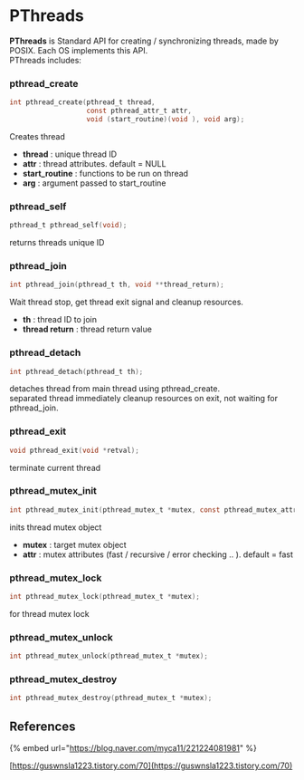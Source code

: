 # PThreads

**PThreads** is Standard API for creating / synchronizing threads, made by POSIX. Each OS implements this API.  
PThreads includes:

### pthread\_create

```c
int pthread_create(pthread_t thread,
                   const pthread_attr_t attr,
                   void (start_routine)(void ), void arg);
```

Creates thread

* **thread** : unique thread ID
* **attr** : thread attributes. default = NULL
* **start\_routine** : functions to be run on thread
* **arg** : argument passed to start\_routine

### pthread\_self

```c
pthread_t pthread_self(void);
```

returns threads unique ID

### pthread\_join

```c
int pthread_join(pthread_t th, void **thread_return);
```

Wait thread stop, get thread exit signal and cleanup resources.

* **th** : thread ID to join
* **thread return** : thread return value

### pthread\_detach

```c
int pthread_detach(pthread_t th);
```

detaches thread from main thread using pthread\_create.  
separated thread immediately cleanup resources on exit, not waiting for pthread\_join.

### pthread\_exit

```c
void pthread_exit(void *retval);
```

terminate current thread

### pthread\_mutex\_init

```c
int pthread_mutex_init(pthread_mutex_t *mutex, const pthread_mutex_attr *attr);
```

inits thread mutex object

* **mutex** : target mutex object
* **attr** : mutex attributes \(fast / recursive / error checking .. \). default = fast

### pthread\_mutex\_lock

```c
int pthread_mutex_lock(pthread_mutex_t *mutex);
```

for thread mutex lock

### pthread\_mutex\_unlock

```c
int pthread_mutex_unlock(pthread_mutex_t *mutex);
```

### pthread\_mutex\_destroy

```c
int pthread_mutex_destroy(pthread_mutex_t *mutex);
```

## References

{% embed url="https://blog.naver.com/myca11/221224081981" %}

[https://guswnsla1223.tistory.com/70](https://guswnsla1223.tistory.com/70)

